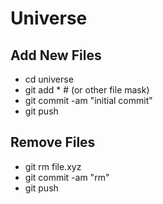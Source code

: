 # Universe

## Add New Files

- cd universe
- git add * # (or other file mask)
- git commit -am "initial commit"
- git push


## Remove Files

- git rm file.xyz
- git commit -am "rm"
- git push


